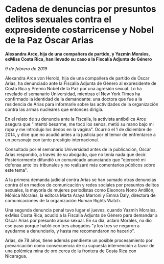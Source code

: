 # Cadena de denuncias por presuntos delitos sexuales contra el expresidente costarricense y Nobel de la Paz Óscar Arias

**Alexandra Arce, hija de una compañera de partido, y Yazmín Morales, exMiss Costa Rica, han llevado su caso a la Fiscalía Adjunta de Género**

*9 de febrero de 2019*

Alexandra Arce von Herold, hija de una compañera de partido de Óscar Arias, ha denunciado ante la Fiscalía Adjunta de Género al expresidente de Costa Rica y Premio Nobel de la Paz por una agresión sexual. Lo ha revelado el semanario Universidad, mientras el New York Times ha confirmado la identidad de la demandante: una doctora que fue a la residencia de Arias para informarle sobre las actividades de la organización contra las armas nucleares que entonces dirigía.

En el relato de su denuncia ante la Fiscalía, la activista antibélica Arce asegura que "intentó besarme, me tocó los senos, metió su mano bajo mi ropa y me introdujo los dedos en la vagina". Ocurrió el 1 de diciembre de 2014, y dice que no acudió antes a la justicia por el temor de enfrentarse a un personaje con tanto prestigio internacional.

Consultado por el semanario Universidad antes de la publicación, Óscar Arias respondió, a través de su abogado, que no tenía nada que decir. Posteriormente difundió un comunicado anunciando que "ejerceré mi defensa ante los tribunales y no realizaré más comentarios públicos sobre este tema".

A la primera demanda judicial contra Arias se han sumado otras denuncias contra él en medios de comunicación y redes sociales por presuntos delitos sexuales, la mayoría de mujeres periodistas como Eleonora Nono Antillón, Mónica Morales, la editora Marta Araya Marroni y Emma Daly, directora de comunicaciones de la organización Human Rights Watch.

Una segunda denuncia penal tuvo lugar el jueves, cuando Yazmín Morales, exMiss Costa Rica, acudió a la Fiscalía Adjunta de Género para demandar a Óscar Arias por presunto abuso sexual. En su día, aclaró Morales, no dio ese paso porque habló con tres abogados "y los tres se negaron a ayudarme a denunciarlo, y hasta me recomendaron no hacerlo".

Arias, de 78 años, tiene además pendiente un posible procesamiento por prevaricación como consecuencia de su supuesta intervención a favor de una polémica mina de oro cerca de la frontera de Costa Rica con Nicaragua.
